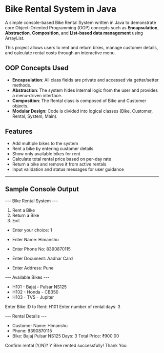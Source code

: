 #  Bike Rental System in Java
A simple console-based Bike Rental System written in Java to demonstrate core Object-Oriented Programming (OOP) concepts such as **Encapsulation**, **Abstraction**, **Composition**, and **List-based data management** using ArrayList.

This project allows users to rent and return bikes, manage customer details, and calculate rental costs through an interactive menu.
##  OOP Concepts Used
-  **Encapsulation**: All class fields are private and accessed via getter/setter methods.
-  **Abstraction**: The system hides internal logic from the user and provides a menu-driven interface.
-  **Composition**: The Rental class is composed of Bike and Customer objects.
-  **Modular Design**: Code is divided into logical classes (Bike, Customer, Rental, System, Main).

##  Features

- Add multiple bikes to the system
- Rent a bike by entering customer details
- Show only available bikes for rent
- Calculate total rental price based on per-day rate
- Return a bike and remove it from active rentals
- Input validation and status messages for user guidance

---

##  Sample Console Output
--- Bike Rental System ---
1. Rent a Bike
2. Return a Bike
3. Exit
- Enter your choice: 1

- Enter Name: Himanshu
- Enter Phone No: 8390870115
- Enter Document: Aadhar Card
- Enter Address: Pune

--- Available Bikes ---
- H101 - Bajaj - Pulsar NS125
- H102 - Honda - CB350
- H103 - TVS - Jupiter
  
 Enter Bike ID to Rent: H101
 Enter number of rental days: 3


--- Rental Details ---
- Customer Name: Himanshu
- Phone: 8390870115
- Bike: Bajaj Pulsar NS125
 Days: 3
 Total Price: ₹900.00
 
 Confirm rental (Y/N)? Y
 Bike rented successfully!
 Thank You









